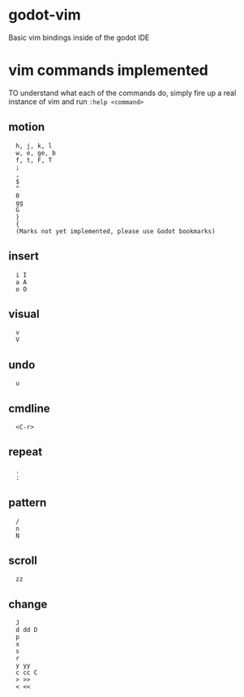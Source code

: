 # godot-vim
Basic vim bindings inside of the godot IDE

# vim commands implemented
TO understand what each of the commands do, simply fire up a real instance of vim and run `:help <command>`

## motion

```
  h, j, k, l
  w, e, ge, b
  f, t, F, T
  ;
  ,
  $
  ^
  0
  gg
  G
  }
  {
  (Marks not yet implemented, please use Godot bookmarks)
```

## insert

```
  i I
  a A
  o O
```

## visual

```
  v
  V
```

## undo

```
  u
```

## cmdline
```
  <C-r>
```

## repeat
```
  .
  :
```

## pattern
```
  /
  n
  N
```

## scroll
```
  zz
```

## change

```
  J
  d dd D
  p
  x
  s
  r
  y yy
  c cc C
  > >>
  < <<
```
